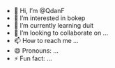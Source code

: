 - 👋 Hi, I’m @QdanF
- 👀 I’m interested in bokep
- 🌱 I’m currently learning duit
- 💞️ I’m looking to collaborate on ...
- 📫 How to reach me ...
- 😄 Pronouns: ...
- ⚡ Fun fact: ...

<!---
QdanF/QdanF is a ✨ special ✨ repository because its `README.md` (this file) appears on your GitHub profile.
You can click the Preview link to take a look at your changes.
--->
